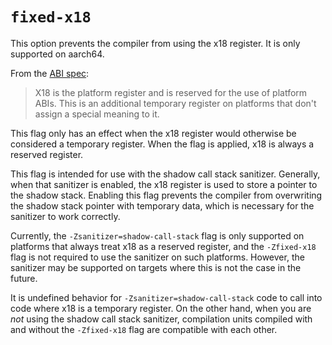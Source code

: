 # `fixed-x18`

This option prevents the compiler from using the x18 register. It is only
supported on aarch64.

From the [ABI spec][arm-abi]:

> X18 is the platform register and is reserved for the use of platform ABIs.
> This is an additional temporary register on platforms that don't assign a
> special meaning to it.

This flag only has an effect when the x18 register would otherwise be considered
a temporary register. When the flag is applied, x18 is always a reserved
register.

This flag is intended for use with the shadow call stack sanitizer. Generally,
when that sanitizer is enabled, the x18 register is used to store a pointer to
the shadow stack. Enabling this flag prevents the compiler from overwriting the
shadow stack pointer with temporary data, which is necessary for the sanitizer
to work correctly.

Currently, the `-Zsanitizer=shadow-call-stack` flag is only supported on
platforms that always treat x18 as a reserved register, and the `-Zfixed-x18`
flag is not required to use the sanitizer on such platforms. However, the
sanitizer may be supported on targets where this is not the case in the future.

It is undefined behavior for `-Zsanitizer=shadow-call-stack` code to call into
code where x18 is a temporary register. On the other hand, when you are *not*
using the shadow call stack sanitizer, compilation units compiled with and
without the `-Zfixed-x18` flag are compatible with each other.

[arm-abi]: https://developer.arm.com/documentation/den0024/a/The-ABI-for-ARM-64-bit-Architecture/Register-use-in-the-AArch64-Procedure-Call-Standard/Parameters-in-general-purpose-registers
